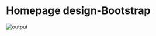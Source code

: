 # Homepage design-Bootstrap

![output](https://user-images.githubusercontent.com/99406182/186124421-fd95d3f9-1694-42df-b8f4-36ab7fee1e03.jpeg)
